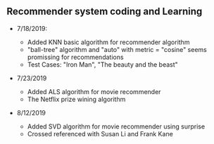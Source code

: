 ## Recommender system coding and Learning

- 7/18/2019:
  - Added KNN basic algorithm for recommender algorithm
  - "ball-tree" algorithm and "auto" with metric = "cosine" seems promissing for recommendations
  - Test Cases: "Iron Man", "The beauty and the beast"

- 7/23/2019
  - Added ALS algorithm for movie recommender
  - The Netflix prize wining algorithm

- 8/12/2019
  - Added SVD algorithm for movie recommender using surprise
  - Crossed referenced with Susan Li and Frank Kane
